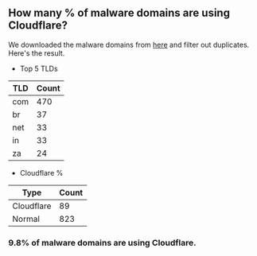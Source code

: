 ## How many % of malware domains are using Cloudflare?


We downloaded the malware domains from [here](https://urlhaus.abuse.ch) and filter out duplicates.
Here's the result.


[//]: # (start replacement)


- Top 5 TLDs

| TLD | Count |
| --- | --- |
| com | 470 |
| br | 37 |
| net | 33 |
| in | 33 |
| za | 24 |


- Cloudflare %

| Type | Count |
| --- | --- |
| Cloudflare | 89 |
| Normal | 823 |


### 9.8% of malware domains are using Cloudflare.